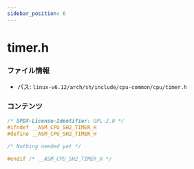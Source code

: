 ```yaml
---
sidebar_position: 6
---
```

# timer.h

### ファイル情報

- パス: `linux-v6.12/arch/sh/include/cpu-common/cpu/timer.h`

### コンテンツ

```h
/* SPDX-License-Identifier: GPL-2.0 */
#ifndef __ASM_CPU_SH2_TIMER_H
#define __ASM_CPU_SH2_TIMER_H

/* Nothing needed yet */

#endif /* __ASM_CPU_SH2_TIMER_H */

```
